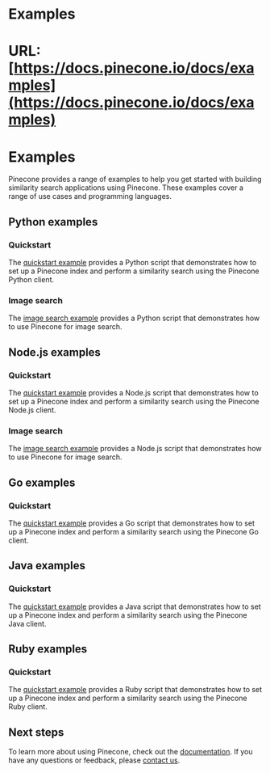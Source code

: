 # Examples

# URL: [https://docs.pinecone.io/docs/examples](https://docs.pinecone.io/docs/examples)

# Examples

Pinecone provides a range of examples to help you get started with building similarity search applications using Pinecone. These examples cover a range of use cases and programming languages.

## Python examples

### Quickstart

The [quickstart example](https://github.com/pinecone-io/pinecone-python-example-quickstart) provides a Python script that demonstrates how to set up a Pinecone index and perform a similarity search using the Pinecone Python client.

### Image search

The [image search example](https://github.com/pinecone-io/pinecone-python-example-image-search) provides a Python script that demonstrates how to use Pinecone for image search.

## Node.js examples

### Quickstart

The [quickstart example](https://github.com/pinecone-io/pinecone-node-example-quickstart) provides a Node.js script that demonstrates how to set up a Pinecone index and perform a similarity search using the Pinecone Node.js client.

### Image search

The [image search example](https://github.com/pinecone-io/pinecone-node-example-image-search) provides a Node.js script that demonstrates how to use Pinecone for image search.

## Go examples

### Quickstart

The [quickstart example](https://github.com/pinecone-io/pinecone-go-example-quickstart) provides a Go script that demonstrates how to set up a Pinecone index and perform a similarity search using the Pinecone Go client.

## Java examples

### Quickstart

The [quickstart example](https://github.com/pinecone-io/pinecone-java-example-quickstart) provides a Java script that demonstrates how to set up a Pinecone index and perform a similarity search using the Pinecone Java client.

## Ruby examples

### Quickstart

The [quickstart example](https://github.com/pinecone-io/pinecone-ruby-example-quickstart) provides a Ruby script that demonstrates how to set up a Pinecone index and perform a similarity search using the Pinecone Ruby client.

## Next steps

To learn more about using Pinecone, check out the [documentation](https://docs.pinecone.io/docs). If you have any questions or feedback, please [contact us](https://www.pinecone.io/contact/).